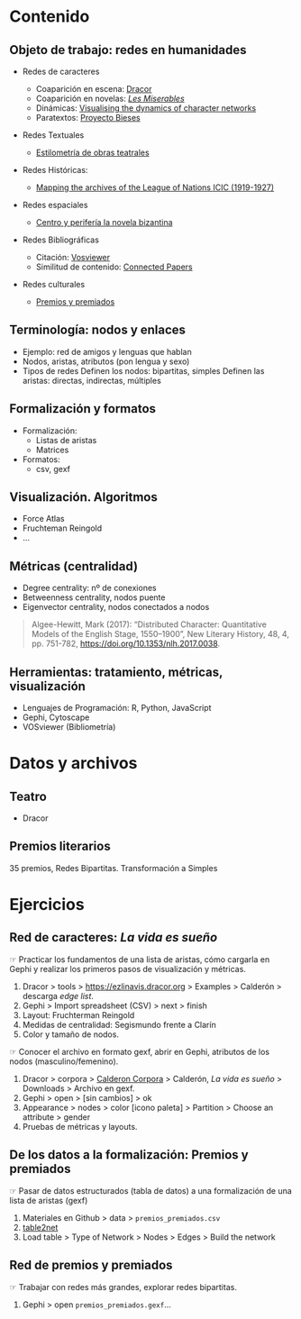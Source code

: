 # Contenido 

## Objeto de trabajo: redes en humanidades

- Redes de caracteres
    - Coaparición en escena: [Dracor](https://dracor.org)
    - Coaparición en novelas: [_Les Miserables_](https://bost.ocks.org/mike/miserables/)
    - Dinámicas: [Visualising the dynamics of character networks](https://maladesimaginaires.github.io/intnetviz/)
    - Paratextos: [Proyecto Bieses](https://www.bieses.net/editorial.html)
- Redes Textuales
    - [Estilometría de obras teatrales](https://editio.github.io/grafos/teatro)
- Redes Históricas:
    - [Mapping the archives of the League of Nations ICIC (1919-1927)](https://grandjeanmartin.github.io/intellectual-cooperation)
- Redes espaciales
    - [Centro y perifería la novela bizantina](https://editio.github.io/mapping.literature/spatialnet.html#persiles_core_vs_periphery)
- Redes Bibliográficas
    
    - Citación: [Vosviewer](https://tinyurl.com/y36v4cb3)
    - Similitud de contenido: [Connected Papers](https://www.connectedpapers.com/main/3149a915f738f044778e3decdb4278e2bad17808/Gephi%3A-An-Open-Source-Software-for-Exploring-and-Manipulating-Networks/graph)

- Redes culturales
    - [Premios y premiados](https://w.wiki/52Ju) 

## Terminología: nodos y enlaces

- Ejemplo: red de amigos y lenguas que hablan
- Nodos, aristas, atributos (pon lengua y sexo)
- Tipos de redes
    Definen los nodos: bipartitas, simples
    Definen las aristas: directas, indirectas, múltiples

## Formalización y formatos

- Formalización:
    - Listas de aristas
    - Matrices
- Formatos:
    - csv, gexf

## Visualización. Algoritmos

- Force Atlas
- Fruchteman Reingold
- ...

## Métricas (centralidad)

- Degree centrality: nº de conexiones
- Betweenness centrality, nodos puente 
- Eigenvector centrality, nodos conectados a nodos

> Algee-Hewitt, Mark (2017): “Distributed Character: Quantitative Models of the English Stage, 1550–1900”, New Literary History, 48, 4, pp. 751-782, <https://doi.org/10.1353/nlh.2017.0038>.

## Herramientas: tratamiento, métricas, visualización

- Lenguajes de Programación: R, Python, JavaScript
- Gephi, Cytoscape
- VOSviewer (Bibliometría)


# Datos y archivos

## Teatro

- Dracor

## Premios literarios

35 premios, 
Redes Bipartitas. Transformación a Simples

# Ejercicios
 
## Red de caracteres: _La vida es sueño_

☞ Practicar los fundamentos de una lista de aristas, cómo cargarla en Gephi y realizar los primeros pasos de visualización y métricas.

1. Dracor > tools > https://ezlinavis.dracor.org > Examples > Calderón > descarga _edge list_.
2. Gephi > Import spreadsheet (CSV) > next > finish
3. Layout: Fruchterman Reingold
4. Medidas de centralidad: Segismundo frente a Clarín
5. Color y tamaño de nodos.

☞ Conocer el archivo en formato gexf, abrir en Gephi, atributos de los nodos (masculino/femenino).

1. Dracor > corpora > [Calderon Corpora](https://dracor.org/cal) > Calderón, _La vida es sueño_ > Downloads > Archivo en gexf.
2. Gephi > open > [sin cambios] > ok
3. Appearance > nodes > color [icono paleta] > Partition > Choose an attribute > gender
4. Pruebas de métricas y layouts.

## De los datos a la formalización: Premios y premiados

☞ Pasar de datos estructurados (tabla de datos) a una formalización de una lista de aristas (gexf)

1. Materiales en Github > data > ```premios_premiados.csv```
2. [table2net](https://medialab.github.io/table2net/) 
3. Load table > Type of Network > Nodes > Edges > Build the network

## Red de premios y premiados

☞ Trabajar con redes más grandes, explorar redes bipartitas.

1. Gephi > open ```premios_premiados.gexf```...
